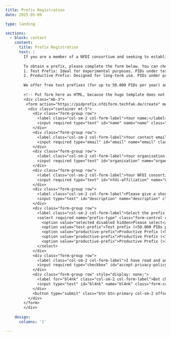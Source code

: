 ```yaml
---
title: Prefix Registration
date: 2025-05-09

type: landing

sections:
  - block: contact
    content:
      title: Prefix Registration
      text: |
        If you are a member of a NFDI consortium and seeking to establish a service for registering persistent identifiers (PIDs) for your PID use case, our prefix registration service offers a rapid path to PID adoption. These PID prefixes, which are based on the Handle System, are provided through the [Persistent Identifier Consortium for eResearch (ePIC)](https://www.pidconsortium.net/), with [GWDG](https://gwdg.de/) serving as the issuing organization.
        
        To obtain a prefix, please complete the form below. You can choose between two types of prefixes:
        1. Test Prefix: Ideal for experimental purposes. PIDs under test prefixes are resolvable but not persistent, allowing you to explore and test the ePIC PID service without long-term commitments.
        2. Productive Prefix: Designed for long-term use. PIDs under productive prefixes are fully persistent, ensuring the longevity and reliability of your identifiers.
        
        We offer free test prefixes (for up to 50.000 PIDs per year) and a limited number of free productive prefixes (for up to 50.000 PIDs per year) for your PID use cases during the project period. However, please note that dedicated contracts with GWDG will be necessary to continue PID generation after the PID4NFDI project concludes, or if more than 50.000 PIDs should be generated. For more detailed information on the ePIC PID service, please also check out our [PID4NFDI Cookbook](https://pid4nfdi-training.readthedocs.io/en/latest/epic.html).
        
        <!-- Put form here as HTML, because the hugo template does not support custom URLs for contact forms. -->
        <div class="mb-3">
         <form action="https://pidprefix.nfdiform.techfak.de/create" method="post">
          <div class="container mt-5">
            <div class="form-group row">
              <label class="col-sm-2 col-form-label">Your name:</label>
              <input required type="text" id="name" name="name" class="form-control col-sm-10" placeholder="Enter your name">
            </div>
            <div class="form-group row">
              <label class="col-sm-2 col-form-label">Your contact email address:</label>
              <input required type="email" id="email" name="email" class="form-control col-sm-10" placeholder="Enter your email address">
            </div>
            <div class="form-group row">
              <label class="col-sm-2 col-form-label">Your organisation:</label>
              <input required type="text" id="organisation" name="organisation" class="form-control col-sm-10" placeholder="Enter the name of your organisation">
            </div>
            <div class="form-group row">
              <label class="col-sm-2 col-form-label">Your NFDI consortium:</label>
              <input required type="text" id="nfdi-affiliation" name="nfdi-affiliation" class="form-control col-sm-10" placeholder="Enter your affiliation within NFDI">
            </div>
            <div class="form-group row">
              <label class="col-sm-2 col-form-label">Please give a short description of your PID use case:</label>
              <input type="text" id="description" name="description" class="form-control col-sm-10" placeholder="Enter a short description">
            </div>
            <div class="form-group row">
              <label class="col-sm-2 col-form-label">Select the prefix that you would like to request:</label>
              <select required name="prefix-type" class="form-control col-sm-10">
                <option value="selected disabled hidden>Please select</option>
                <option value="test-prefix">Test prefix (<50.000 PIDs per year)</option>
                <option value="productive-prefix">Productive Prefix (<50.000 PIDs per year)</option>
                <option value="productive-prefix">Productive Prefix (<1.000.000 PIDs per year)</option>
                <option value="productive-prefix">Productive Prefix (>1.000.000 PIDs per year)</option>
              </select>
            </div>
            <div class="form-group row">
              <label class="col-sm-2 col-form-label">I have read and accept the <a href="/privacy/">privacy policy</a>.</label>
              <input required type="checkbox" id="accept-privacy-policy" name="accept-privacy-policy" class="">
            </div>
            <div class="form-group row" style="display: none;">
              <label for="bl4nk" class="col-sm-2 col-form-label">Bot check:</label>
              <input type="text" id="bl4nk" name="bl4nk" class="form-control col-sm-10" placeholder="">
            </div>
            <button type="submit" class="btn btn-primary col-sm-2 offset-sm-5">Send</button>
          </div>
        </form>
        </div>
        
    design:
      columns: '1'

---
```

